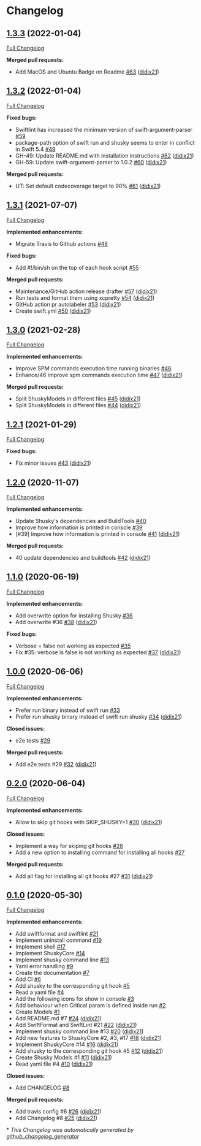 # Changelog

## [1.3.3](https://github.com/didix21/Shusky/tree/1.3.3) (2022-01-04)

[Full Changelog](https://github.com/didix21/Shusky/compare/1.3.2...1.3.3)

**Merged pull requests:**

- Add MacOS and Ubuntu Badge on Readme [\#63](https://github.com/didix21/Shusky/pull/63) ([didix21](https://github.com/didix21))

## [1.3.2](https://github.com/didix21/Shusky/tree/1.3.2) (2022-01-04)

[Full Changelog](https://github.com/didix21/Shusky/compare/1.3.1...1.3.2)

**Fixed bugs:**

- Swiftlint has increased the minimum version of swift-argument-parser [\#59](https://github.com/didix21/Shusky/issues/59)
- package-path option of swift run and shusky seems to enter in conflict in Swift 5.4 [\#49](https://github.com/didix21/Shusky/issues/49)
- GH-49: Update README.md with installation instructions [\#62](https://github.com/didix21/Shusky/pull/62) ([didix21](https://github.com/didix21))
- GH-59: Update swift-argument-parser to 1.0.2 [\#60](https://github.com/didix21/Shusky/pull/60) ([didix21](https://github.com/didix21))

**Merged pull requests:**

- UT: Set default codecoverage target to 90% [\#61](https://github.com/didix21/Shusky/pull/61) ([didix21](https://github.com/didix21))

## [1.3.1](https://github.com/didix21/Shusky/tree/1.3.1) (2021-07-07)

[Full Changelog](https://github.com/didix21/Shusky/compare/1.3.0...1.3.1)

**Implemented enhancements:**

- Migrate Travis to Github actions [\#48](https://github.com/didix21/Shusky/issues/48)

**Fixed bugs:**

- Add \#!/bin/sh on the top of each hook script [\#55](https://github.com/didix21/Shusky/issues/55)

**Merged pull requests:**

- Maintenance/GitHub action release drafter [\#57](https://github.com/didix21/Shusky/pull/57) ([didix21](https://github.com/didix21))
- Run tests and format them using xcpretty [\#54](https://github.com/didix21/Shusky/pull/54) ([didix21](https://github.com/didix21))
- GitHub action pr autolabeler [\#53](https://github.com/didix21/Shusky/pull/53) ([didix21](https://github.com/didix21))
- Create swift.yml [\#50](https://github.com/didix21/Shusky/pull/50) ([didix21](https://github.com/didix21))

## [1.3.0](https://github.com/didix21/Shusky/tree/1.3.0) (2021-02-28)

[Full Changelog](https://github.com/didix21/Shusky/compare/1.2.1...1.3.0)

**Implemented enhancements:**

- Improve SPM commands execution time running binaries [\#46](https://github.com/didix21/Shusky/issues/46)
- Enhance/46 improve spm commands execution time [\#47](https://github.com/didix21/Shusky/pull/47) ([didix21](https://github.com/didix21))

**Merged pull requests:**

- Split ShuskyModels in different files [\#45](https://github.com/didix21/Shusky/pull/45) ([didix21](https://github.com/didix21))
- Split ShuskyModels in different files [\#44](https://github.com/didix21/Shusky/pull/44) ([didix21](https://github.com/didix21))

## [1.2.1](https://github.com/didix21/Shusky/tree/1.2.1) (2021-01-29)

[Full Changelog](https://github.com/didix21/Shusky/compare/1.2.0...1.2.1)

**Fixed bugs:**

- Fix minor issues [\#43](https://github.com/didix21/Shusky/pull/43) ([didix21](https://github.com/didix21))

## [1.2.0](https://github.com/didix21/Shusky/tree/1.2.0) (2020-11-07)

[Full Changelog](https://github.com/didix21/Shusky/compare/1.1.0...1.2.0)

**Implemented enhancements:**

- Update Shusky's dependencies and BuildTools [\#40](https://github.com/didix21/Shusky/issues/40)
- Improve how information is printed in console [\#39](https://github.com/didix21/Shusky/issues/39)
- \[\#39\] Improve how information is printed in console [\#41](https://github.com/didix21/Shusky/pull/41) ([didix21](https://github.com/didix21))

**Merged pull requests:**

- 40 update dependencies and buildtools [\#42](https://github.com/didix21/Shusky/pull/42) ([didix21](https://github.com/didix21))

## [1.1.0](https://github.com/didix21/Shusky/tree/1.1.0) (2020-06-19)

[Full Changelog](https://github.com/didix21/Shusky/compare/1.0.0...1.1.0)

**Implemented enhancements:**

- Add overwrite option for installing Shusky [\#36](https://github.com/didix21/Shusky/issues/36)
- Add overwrite \#36 [\#38](https://github.com/didix21/Shusky/pull/38) ([didix21](https://github.com/didix21))

**Fixed bugs:**

- Verbose = false not working as expected [\#35](https://github.com/didix21/Shusky/issues/35)
- Fix \#35: verbose is false is not working as expected [\#37](https://github.com/didix21/Shusky/pull/37) ([didix21](https://github.com/didix21))

## [1.0.0](https://github.com/didix21/Shusky/tree/1.0.0) (2020-06-06)

[Full Changelog](https://github.com/didix21/Shusky/compare/0.2.0...1.0.0)

**Implemented enhancements:**

- Prefer run binary instead of swift run [\#33](https://github.com/didix21/Shusky/issues/33)
- Prefer run shusky binary instead of swift run shusky [\#34](https://github.com/didix21/Shusky/pull/34) ([didix21](https://github.com/didix21))

**Closed issues:**

- e2e tests [\#29](https://github.com/didix21/Shusky/issues/29)

**Merged pull requests:**

- Add e2e tests \#29 [\#32](https://github.com/didix21/Shusky/pull/32) ([didix21](https://github.com/didix21))

## [0.2.0](https://github.com/didix21/Shusky/tree/0.2.0) (2020-06-04)

[Full Changelog](https://github.com/didix21/Shusky/compare/0.1.0...0.2.0)

**Implemented enhancements:**

- Allow to skip git hooks with SKIP\_SHUSKY=1 [\#30](https://github.com/didix21/Shusky/pull/30) ([didix21](https://github.com/didix21))

**Closed issues:**

- Implement a way for skiping git hooks [\#28](https://github.com/didix21/Shusky/issues/28)
- Add a new option to installing command for installing all hooks [\#27](https://github.com/didix21/Shusky/issues/27)

**Merged pull requests:**

- Add all flag for installing all git hooks \#27 [\#31](https://github.com/didix21/Shusky/pull/31) ([didix21](https://github.com/didix21))

## [0.1.0](https://github.com/didix21/Shusky/tree/0.1.0) (2020-05-30)

[Full Changelog](https://github.com/didix21/Shusky/compare/f8da1c4821e5b22cfc8cee7a8121185678341e70...0.1.0)

**Implemented enhancements:**

- Add swiftformat and swiftlint [\#21](https://github.com/didix21/Shusky/issues/21)
- Implement uninstall command [\#19](https://github.com/didix21/Shusky/issues/19)
- Implement shell [\#17](https://github.com/didix21/Shusky/issues/17)
- Implement ShuskyCore [\#14](https://github.com/didix21/Shusky/issues/14)
- Implement shusky command line [\#13](https://github.com/didix21/Shusky/issues/13)
- Yaml error handling [\#9](https://github.com/didix21/Shusky/issues/9)
- Create the documentation [\#7](https://github.com/didix21/Shusky/issues/7)
- Add CI [\#6](https://github.com/didix21/Shusky/issues/6)
- Add shusky to the corresponding git hook [\#5](https://github.com/didix21/Shusky/issues/5)
- Read a yaml file [\#4](https://github.com/didix21/Shusky/issues/4)
- Add the following icons for show in console [\#3](https://github.com/didix21/Shusky/issues/3)
- Add behaviour when Critical param is defined inside run [\#2](https://github.com/didix21/Shusky/issues/2)
- Create Models [\#1](https://github.com/didix21/Shusky/issues/1)
- Add README.md \#7 [\#24](https://github.com/didix21/Shusky/pull/24) ([didix21](https://github.com/didix21))
- Add SwiftFormat and SwiftLint \#21 [\#22](https://github.com/didix21/Shusky/pull/22) ([didix21](https://github.com/didix21))
- Implement shusky command line \#13 [\#20](https://github.com/didix21/Shusky/pull/20) ([didix21](https://github.com/didix21))
- Add new features to ShuskyCore \#2, \#3, \#17 [\#18](https://github.com/didix21/Shusky/pull/18) ([didix21](https://github.com/didix21))
- Implement ShuskyCore \#14 [\#16](https://github.com/didix21/Shusky/pull/16) ([didix21](https://github.com/didix21))
- Add shusky to the corresponding git hook \#5 [\#12](https://github.com/didix21/Shusky/pull/12) ([didix21](https://github.com/didix21))
- Create Shusky Models \#1 [\#11](https://github.com/didix21/Shusky/pull/11) ([didix21](https://github.com/didix21))
- Read yaml file \#4 [\#10](https://github.com/didix21/Shusky/pull/10) ([didix21](https://github.com/didix21))

**Closed issues:**

- Add CHANGELOG [\#8](https://github.com/didix21/Shusky/issues/8)

**Merged pull requests:**

- Add travis config \#6 [\#26](https://github.com/didix21/Shusky/pull/26) ([didix21](https://github.com/didix21))
- Add Changelog \#8 [\#25](https://github.com/didix21/Shusky/pull/25) ([didix21](https://github.com/didix21))



\* *This Changelog was automatically generated by [github_changelog_generator](https://github.com/github-changelog-generator/github-changelog-generator)*
